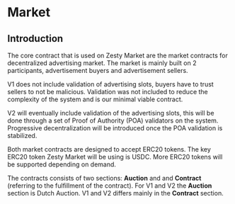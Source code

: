 # Market

## Introduction

The core contract that is used on Zesty Market are the market contracts for decentralized advertising market. The market is mainly built on 2 participants, advertisement buyers and advertisement sellers. 

V1 does not include validation of advertising slots, buyers have to trust sellers to not be malicious. Validation was not included to reduce the complexity of the system and is our minimal viable contract.

V2 will eventually include validation of the advertising slots, this will be done through a set of Proof of Authority \(POA\) validators on the system. Progressive decentralization will be introduced once the POA validation is stabilized.

Both market contracts are designed to accept ERC20 tokens. The key ERC20 token Zesty Market will be using is USDC. More ERC20 tokens will be supported depending on demand.

The contracts consists of two sections: **Auction** and and **Contract** \(referring to the fulfillment of the contract\). For V1 and V2 the **Auction** section is Dutch Auction. V1 and V2 differs mainly in the **Contract** section.

